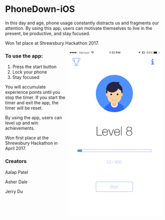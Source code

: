 # PhoneDown-iOS

In this day and age, phone usage constantly distracts us and fragments our attention. By using this app, users can motivate themselves to live in the present, be productive, and stay focused.

Won 1st place at Shrewsbury Hackathon 2017.

<img align="right" width="300" height="534" src="/IMG_2236.PNG"> 

### To use the app:
1. Press the start button
2. Lock your phone
3. Stay focused

You will accumulate experience points until you stop the timer. If you start the timer and exit the app, the timer will be reset.

By using the app, users can level up and win achievements.

Won first place at the Shrewsbury Hackathon in April 2017. 
### Creators
Aalap Patel

Asher Dale

Jerry Du
